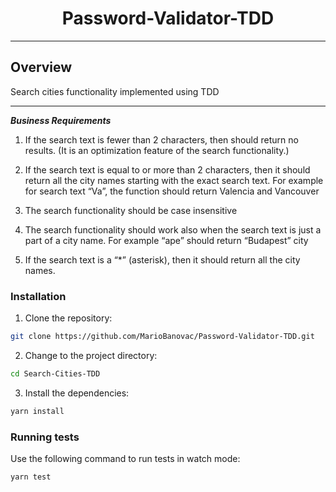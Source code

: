 
<p align="center">
    <h1 align="center">Password-Validator-TDD</h1>
</p>

---

##  Overview

Search cities functionality implemented using TDD

---
***Business Requirements***

1. If the search text is fewer than 2 characters, then should return no results. (It is an optimization feature of the search functionality.)

2. If the search text is equal to or more than 2 characters, then it should return all the city names starting with the exact search text.
   For example for search text “Va”, the function should return Valencia and Vancouver

3. The search functionality should be case insensitive

4. The search functionality should work also when the search text is just a part of a city name.
  For example “ape” should return “Budapest” city

5. If the search text is a “*” (asterisk), then it should return all the city names.

###  Installation

1. Clone the repository:

```sh
git clone https://github.com/MarioBanovac/Password-Validator-TDD.git
```

2. Change to the project directory:

```sh
cd Search-Cities-TDD
```

3. Install the dependencies:

```sh
yarn install
```

###  Running tests

Use the following command to run tests in watch mode:

```sh
yarn test
```

